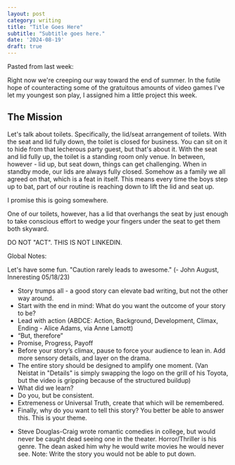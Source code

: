 ```yaml
---
layout: post
category: writing
title: "Title Goes Here"
subtitle: "Subtitle goes here."
date: '2024-08-19'
draft: true
---
```




Pasted from last week:

<!-- Notes for below: He's never done something like this before. He doesn't play with tools. He doesn't build or fix things. He hasn't yet developed those curiosities about the physical world. But if he keeps doing nothing but gaming, in 10 years he will be miserable and he won't know how to operate in society. <-- this is the short version, make it less harsh and explain the upward nature of doing compared to the static nature of not doing. -->

Right now we're creeping our way toward the end of summer. In the futile hope of counteracting some of the gratuitous amounts of video games I've let my youngest son play, I assigned him a little project this week.

## The Mission

Let's talk about toilets. Specifically, the lid/seat arrangement of toilets. With the seat and lid fully down, the toilet is closed for business. You can sit on it to hide from that lecherous party guest, but that's about it. With the seat and lid fully up, the toilet is a standing room only venue. In between, however - lid up, but seat down, things can get challenging. When in standby mode, our lids are always fully closed. Somehow as a family we all agreed on that, which is a feat in itself. This means every time the boys step up to bat, part of our routine is reaching down to lift the lid and seat up.

I promise this is going somewhere.

One of our toilets, however, has a lid that overhangs the seat by just enough to take conscious effort to wedge your fingers under the seat to get them both skyward. 

<!-- This should be longer. 
Tell the story about the toilet seat but that's not the end. It's one piece. 
Expand on the differences between doing something right away and talking forever. -->



DO NOT "ACT". THIS IS NOT LINKEDIN.

Global Notes:

Let's have some fun. "Caution rarely leads to awesome." (- John August, Inneresting 05/18/23)

- Story trumps all - a good story can elevate bad writing, but not the other way around.
- Start with the end in mind: What do you want the outcome of your story to be?
- Lead with action (ABDCE: Action, Background, Development, Climax, Ending - Alice Adams, via Anne Lamott)
- “But, therefore”
- Promise, Progress, Payoff
- Before your story’s climax, pause to force your audience to lean in. Add more sensory details, and layer on the drama.
- The entire story should be designed to amplify one moment. (Van Neistat in "Details" is simply swapping the logo on the grill of his Toyota, but the video is gripping because of the structured buildup)
- What did we learn?
- Do you, but be consistent.
- Extremeness or Universal Truth, create that which will be remembered.
- Finally, why do you want to tell this story? You better be able to answer this. This is your theme.

<!-- Candidate note -->
- Steve Douglas-Craig wrote romantic comedies in college, but would never be caught dead seeing one in the theater. Horror/Thriller is his genre. The dean asked him why he would write movies he would never see. Note: Write the story you would not be able to put down.